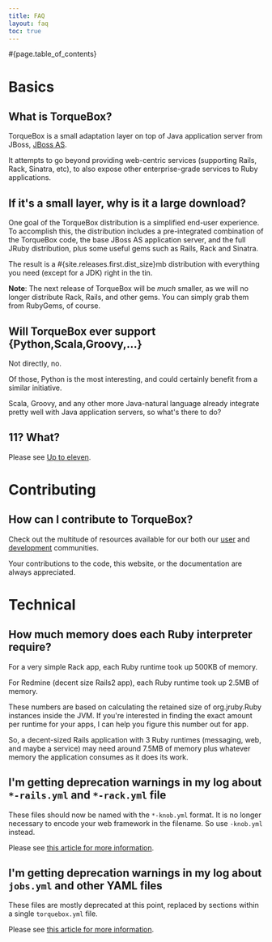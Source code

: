 ```yaml
---
title: FAQ 
layout: faq
toc: true
---
```


#{page.table_of_contents}

# Basics

## What is TorqueBox?

TorqueBox is a small adaptation layer on top of Java application server from JBoss, [JBoss AS](http://jboss.org/jbossas/).

It attempts to go beyond providing web-centric services (supporting Rails, Rack, Sinatra, etc),
to also expose other enterprise-grade services to Ruby applications.

## If it's a small layer, why is it a large download?

One goal of the TorqueBox distribution is a simplified end-user experience. 
To accomplish this, the distribution includes a pre-integrated combination
of the TorqueBox code, the base JBoss AS application server, and the full
JRuby distribution, plus some useful gems such as Rails, Rack and Sinatra.

The result is a #{site.releases.first.dist_size}mb distribution with everything you need (except for a JDK)
right in the tin.

**Note**: The next release of TorqueBox will be *much* smaller, as we will 
no longer distribute Rack, Rails, and other gems.  You can simply grab them
from RubyGems, of course.

## Will TorqueBox ever support {Python,Scala,Groovy,...}

Not directly, no.

Of those, Python is the most interesting, and could certainly benefit
from a similar initiative. 

Scala, Groovy, and any other more Java-natural language already integrate
pretty well with Java application servers, so what's there to do? 

## 11?  What?

Please see [Up to eleven](http://en.wikipedia.org/wiki/Up_to_eleven).

# Contributing

## How can I contribute to TorqueBox?

Check out the multitude of resources available for our both our
[user](/community/) and [development](/development/) communities.

Your contributions to the code, this website, or the documentation
are always appreciated.


# Technical

## How much memory does each Ruby interpreter require?

For a very simple Rack app, each Ruby runtime took up 500KB of memory.

For Redmine (decent size Rails2 app), each Ruby runtime took up 2.5MB of memory.

These numbers are based on calculating the retained size of org.jruby.Ruby instances inside the JVM. If you're interested in finding the exact amount per runtime for your apps, I can help you figure this number out for app.

So, a decent-sized Rails application with 3 Ruby runtimes (messaging, web, and maybe a service) may need around 7.5MB of memory plus whatever memory the application consumes as it does its work.

## I'm getting deprecation warnings in my log about `*-rails.yml` and `*-rack.yml` file

These files should now be named with the `*-knob.yml` format.  It is no longer
necessary to encode your web framework in the filename.  So use `-knob.yml` instead.

Please see [this article for more information](/news/2011/02/05/grand-unification-and-knobs/).

## I'm getting deprecation warnings in my log about `jobs.yml` and other YAML files

These files are mostly deprecated at this point, replaced by sections within
a single `torquebox.yml` file.
      
Please see [this article for more information](/news/2011/02/05/grand-unification-and-knobs/).

